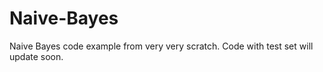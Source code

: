 # Naive-Bayes
Naive Bayes code example from very very scratch. Code with test set will update soon.
